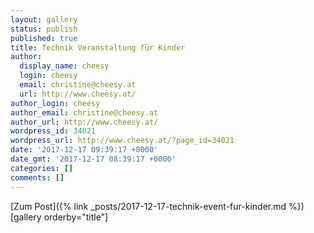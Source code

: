 ```yaml
---
layout: gallery
status: publish
published: true
title: Technik Veranstaltung für Kinder
author:
  display_name: cheesy
  login: cheesy
  email: christine@cheesy.at
  url: http://www.cheesy.at/
author_login: cheesy
author_email: christine@cheesy.at
author_url: http://www.cheesy.at/
wordpress_id: 34021
wordpress_url: http://www.cheesy.at/?page_id=34021
date: '2017-12-17 09:39:17 +0000'
date_gmt: '2017-12-17 08:39:17 +0000'
categories: []
comments: []
---
```


[Zum Post]({% link _posts/2017-12-17-technik-event-fur-kinder.md %})
[gallery orderby="title"]
